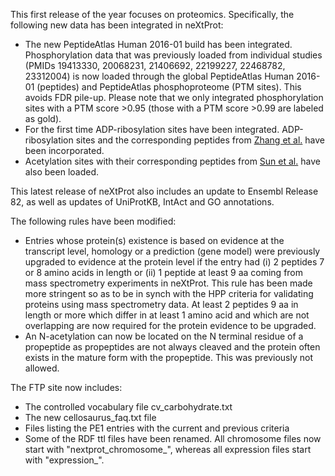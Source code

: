 This first release of the year focuses on proteomics. Specifically, the following new data has been integrated in neXtProt:

* The new PeptideAtlas Human 2016-01 build has been integrated. Phosphorylation data that was previously loaded from individual studies (PMIDs 19413330, 20068231, 21406692, 22199227, 22468782, 23312004) is now loaded through the global PeptideAtlas Human 2016-01 (peptides) and PeptideAtlas phosphoproteome (PTM sites). This avoids FDR pile-up. Please note that we only integrated phosphorylation sites with a PTM score >0.95 (those with a PTM score >0.99 are labeled as gold).
* For the first time ADP-ribosylation sites have been integrated. ADP-ribosylation sites and the corresponding peptides from [Zhang et al.](http://dx.doi.org/10.1038/nmeth.2603) have been incorporated.  
* Acetylation sites with their corresponding peptides from [Sun et al.](http://linkinghub.elsevier.com/retrieve/pii/S1874-3919(14)00347-9) have also been loaded.

This latest release of neXtProt also includes an update to Ensembl Release 82, as well as updates of UniProtKB, IntAct and GO annotations.

The following rules have been modified:

* Entries whose protein(s) existence is based on evidence at the transcript level, homology or a prediction (gene model) were previously upgraded to evidence at the protein level if the entry had (i) 2 peptides 7 or 8 amino acids in length or (ii) 1 peptide at least 9 aa coming from mass spectrometry experiments in neXtProt. This rule has been made more stringent so as to be in synch with the HPP criteria for validating proteins using mass spectrometry data. At least 2 peptides 9 aa in length or more which differ in at least 1 amino acid and which are not overlapping are now required for the protein evidence to be upgraded.
* An N-acetylation can now be located on the N terminal residue of a propeptide as propeptides are not always cleaved and the protein often exists in the mature form with the propeptide. This was previously not allowed.

The FTP site now includes:

* The controlled vocabulary file cv_carbohydrate.txt
* The new cellosaurus_faq.txt file
* Files listing the PE1 entries with the current and previous criteria
* Some of the RDF ttl files have been renamed. All chromosome files now start with "nextprot\_chromosome\_", whereas all expression files start with "expression_".
